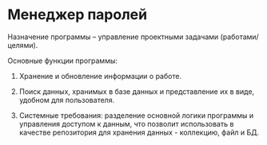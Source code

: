 # Менеджер паролей
Назначение программы – управление проектными задачами (работами/целями).

Основные функции программы:

1) Хранение и обновление информации о работе.

2) Поиск данных, хранимых в базе данных и представление их в виде, удобном для пользователя.

3) Системные требования: разделение основной логики программы и управления доступом к данным, что позволит использовать в качестве репозитория для хранения данных - коллекцию, файл и БД.
